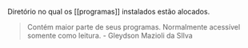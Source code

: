 Diretório no qual os  [[programas]] instalados estão alocados. 

> Contém maior parte de seus programas. Normalmente acessível somente como leitura. \- Gleydson Mazioli da SIlva 


